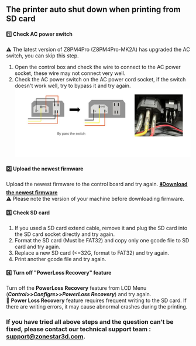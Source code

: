 ## The printer auto shut down when printing from SD card
#### :one: Check AC power switch 
  :warning: The latest version of Z8PM4Pro (Z8PM4Pro-MK2A) has upgraded the AC switch, you can skip this step.
  1. Open the control box and check the wire to connect to the AC power socket, these wire may not connect very well.
  2. Check the AC power switch on the AC power cord socket, if the switch doesn't work well, try to bypass it and try again.
  ![](BypassSwitch.jpg)

#### :two: Upload the newest firmware
Upload the newest firmware to the control board and try again. **[:arrow_down:Download the newest firmware](https://github.com/ZONESTAR3D/Firmware/tree/master/Z8/Z8P)**   
:warning: Please note the version of your machine before downloading firmware.

#### :three: Check SD card 
1. If you used a SD card extend cable, remove it and plug the SD card into the SD card socket directly and try again.   
2. Format the SD card (Must be FAT32) and copy only one gcode file to SD card and try again.
3. Replace a new SD card (<=32G, format to FAT32) and try again.
4. Print another gcode file and try again.

#### :four: Turn off "PowerLoss Recovery" feature
Turn off the **PowerLoss Recovery** feature from LCD Menu (***Control>>Configre>>PowerLoss Recovery***) and try again.     
:pushpin: **Power Loss Recovery** feature requires frequent writing to the SD card. If there are writing errors, it may cause abnormal crashes during the printing.

### If you have tried all above steps and the question can't be fixed, please contact our technical support team : support@zonestar3d.com.